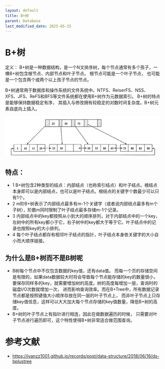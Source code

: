 ```yaml
---
layout: default
title: B+树
parent: Database
last_modified_date: 2025-05-25
---
```


# B+树

定义：
B+树是一种数据结构，是一个N叉排序树，每个节点通常有多个孩子，一棵B+树包含根节点、内部节点和叶子节点。
根节点可能是一个叶子节点， 也可能是一个包含两个或两个以上孩子节点的节点。

B+树通常用于数据库和操作系统的文件系统中。NTFS、ReiserFS、NSS、XFS、JFS、ReFS和BFS等文件系统都在使用B+树作为元数据索引。
B+树的特点是能够保持数据稳定有序， 其插入与修改拥有较稳定的对数时间复杂度。B+树元素自底向上插入。

![b+.png](img%2Fb%2B.png)

## 特点：

- 1 B+树包含2种类型的结点：内部结点（也称索引结点）和叶子结点。根结点本身即可以是内部结点，也可以是叶子结点。根结点的关键字个数最少可以只有1个。
- 2 m阶B+树表示了内部结点最多有m-1个关键字（或者说内部结点最多有m个子树），阶数m同时限制了叶子结点最多存储m-1个记录。
- 3 内部结点中的key都按照从小到大的顺序排列，对于内部结点中的一个key，左树中的所有key都小于它，右子树中的key都大于等于它。叶子结点中的记录也按照key的大小排列。
- 4 每个叶子结点都存有相邻叶子结点的指针，叶子结点本身依关键字的大小自小而大顺序链接。

## 为什么是B+树而不是B树呢

- B树每个节点中不仅包含数据的key值，还有data值。
  而每一个页的存储空间是有限的，如果data数据较大时将会导致每个节点能存储的key的数量很小，
  要保存同样多的key，就需要增加树的高度。树的高度每增加一层，查询时的磁盘I/O次数就增加一次，
  进而影响查询效率。而在B+Tree中，所有数据记录节点都是按照键值大小顺序存放在同一层的叶子节点上，
  而非叶子节点上只存储key值信息，这样可以大大加大每个节点存储的key值数量，降低B+树的高度。
- B+树的叶子节点上有指针进行相连，因此在做数据遍历的时候，
  只需要对叶子节点进行遍历即可，这个特性使得B+树非常适合做范围查询。

# 参考文献

- https://ivanzz1001.github.io/records/post/data-structure/2018/06/16/ds-bplustree